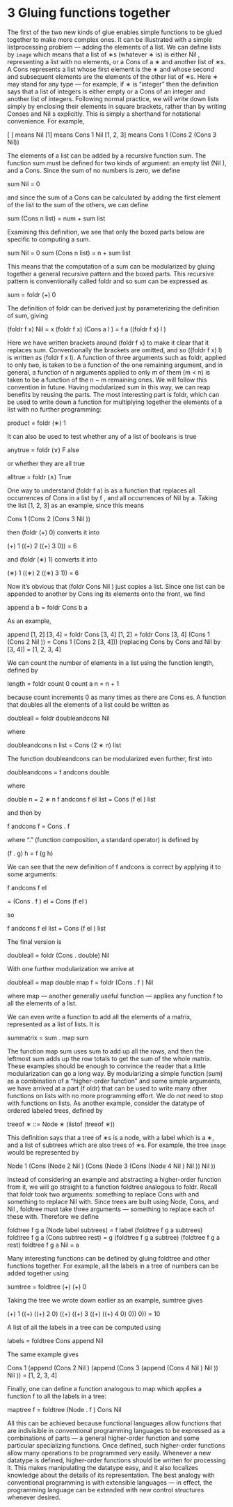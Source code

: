 # 3 Gluing functions together

The first of the two new kinds of glue enables simple functions to be glued
together to make more complex ones. It can be illustrated with a simple listprocessing problem — adding the elements of a list. We can define lists by
```image```
which means that a list of ∗s (whatever ∗ is) is either Nil , representing a list
with no elements, or a Cons of a ∗ and another list of ∗s. A Cons represents
a list whose first element is the ∗ and whose second and subsequent elements
are the elements of the other list of ∗s. Here ∗ may stand for any type — for
example, if ∗ is “integer” then the definition says that a list of integers is either
empty or a Cons of an integer and another list of integers. Following normal
practice, we will write down lists simply by enclosing their elements in square
brackets, rather than by writing Conses and Nil s explicitly. This is simply a
shorthand for notational convenience. For example,

[ ] means Nil
[1] means Cons 1 Nil
[1, 2, 3] means Cons 1 (Cons 2 (Cons 3 Nil))

The elements of a list can be added by a recursive function sum. The function
sum must be defined for two kinds of argument: an empty list (Nil ), and a
Cons. Since the sum of no numbers is zero, we define

sum Nil = 0

and since the sum of a Cons can be calculated by adding the first element of
the list to the sum of the others, we can define

sum (Cons n list) = num + sum list

Examining this definition, we see that only the boxed parts below are specific
to computing a sum.

sum Nil = 0
sum (Cons n list) = n + sum list

This means that the computation of a sum can be modularized by gluing
together a general recursive pattern and the boxed parts. This recursive pattern
is conventionally called foldr and so sum can be expressed as

sum = foldr (+) 0

The definition of foldr can be derived just by parameterizing the definition of
sum, giving

(foldr f x) Nil = x
(foldr f x) (Cons a l ) = f a ((foldr f x) l )

Here we have written brackets around (foldr f x) to make it clear that it replaces
sum. Conventionally the brackets are omitted, and so ((foldr f x) l) is written
as (foldr f x l). A function of three arguments such as foldr, applied to only
two, is taken to be a function of the one remaining argument, and in general,
a function of n arguments applied to only m of them (m < n) is taken to be a
function of the n − m remaining ones. We will follow this convention in future.
Having modularized sum in this way, we can reap benefits by reusing the
parts. The most interesting part is foldr, which can be used to write down a
function for multiplying together the elements of a list with no further programming:

product = foldr (∗) 1

It can also be used to test whether any of a list of booleans is true

anytrue = foldr (∨) F alse

or whether they are all true

alltrue = foldr (∧) True

One way to understand (foldr f a) is as a function that replaces all occurrences
of Cons in a list by f , and all occurrences of Nil by a. Taking the list [1, 2, 3]
as an example, since this means

Cons 1 (Cons 2 (Cons 3 Nil ))

then (foldr (+) 0) converts it into

(+) 1 ((+) 2 ((+) 3 0)) = 6

and (foldr (∗) 1) converts it into

(∗) 1 ((∗) 2 ((∗) 3 1)) = 6

Now it’s obvious that (foldr Cons Nil ) just copies a list. Since one list can be
appended to another by Cons ing its elements onto the front, we find

append a b = foldr Cons b a

As an example,

append [1, 2] [3, 4] = foldr Cons [3, 4] [1, 2]
= foldr Cons [3, 4] (Cons 1 (Cons 2 Nil ))
= Cons 1 (Cons 2 [3, 4]))
(replacing Cons by Cons and Nil by [3, 4])
= [1, 2, 3, 4]

We can count the number of elements in a list using the function length, defined
by

length = foldr count 0
count a n = n + 1

because count increments 0 as many times as there are Cons es. A function that
doubles all the elements of a list could be written as

doubleall = foldr doubleandcons Nil

where

doubleandcons n list = Cons (2 ∗ n) list

The function doubleandcons can be modularized even further, first into

doubleandcons = f andcons double

where

double n = 2 ∗ n
f andcons f el list = Cons (f el ) list

and then by

f andcons f = Cons . f

where “.” (function composition, a standard operator) is defined by

(f . g) h = f (g h)

We can see that the new definition of f andcons is correct by applying it to some
arguments:

f andcons f el

= (Cons . f ) el
= Cons (f el )

so

f andcons f el list = Cons (f el ) list

The final version is

doubleall = foldr (Cons . double) Nil

With one further modularization we arrive at

doubleall = map double
map f = foldr (Cons . f ) Nil

where map — another generally useful function — applies any function f to all
the elements of a list.

We can even write a function to add all the elements of a matrix, represented
as a list of lists. It is

summatrix = sum . map sum

The function map sum uses sum to add up all the rows, and then the leftmost
sum adds up the row totals to get the sum of the whole matrix.
These examples should be enough to convince the reader that a little modularization can go a long way. By modularizing a simple function (sum) as a
combination of a “higher-order function” and some simple arguments, we have
arrived at a part (f oldr) that can be used to write many other functions on lists
with no more programming effort.
We do not need to stop with functions on lists. As another example, consider
the datatype of ordered labeled trees, defined by

treeof ∗ ::= Node ∗ (listof (treeof ∗))

This definition says that a tree of ∗s is a node, with a label which is a ∗, and a
list of subtrees which are also trees of ∗s. For example, the tree
```image```
would be represented by

Node 1
(Cons (Node 2 Nil )
(Cons (Node 3
(Cons (Node 4 Nil ) Nil ))
Nil ))

Instead of considering an example and abstracting a higher-order function from
it, we will go straight to a function foldtree analogous to foldr. Recall that foldr
took two arguments: something to replace Cons with and something to replace
Nil with. Since trees are built using Node, Cons, and Nil , foldtree must take
three arguments — something to replace each of these with. Therefore we define

foldtree f g a (Node label subtrees) =
f label (foldtree f g a subtrees)
foldtree f g a (Cons subtree rest) =
g (foldtree f g a subtree) (foldtree f g a rest)
foldtree f g a Nil = a

Many interesting functions can be defined by gluing foldtree and other functions
together. For example, all the labels in a tree of numbers can be added together
using

sumtree = foldtree (+) (+) 0

Taking the tree we wrote down earlier as an example, sumtree gives

(+) 1
((+) ((+) 2 0)
((+) ((+) 3
((+) ((+) 4 0) 0))
0))
= 10

A list of all the labels in a tree can be computed using

labels = foldtree Cons append Nil

The same example gives

Cons 1
(append (Cons 2 Nil )
(append (Cons 3
(append (Cons 4 Nil ) Nil ))
Nil ))
= [1, 2, 3, 4]

Finally, one can define a function analogous to map which applies a function f
to all the labels in a tree:

maptree f = foldtree (Node . f ) Cons Nil

All this can be achieved because functional languages allow functions that are
indivisible in conventional programming languages to be expressed as a combinations of parts — a general higher-order function and some particular specializing
functions. Once defined, such higher-order functions allow many operations to
be programmed very easily. Whenever a new datatype is defined, higher-order
functions should be written for processing it. This makes manipulating the
datatype easy, and it also localizes knowledge about the details of its representation. The best analogy with conventional programming is with extensible
languages — in effect, the programming language can be extended with new
control structures whenever desired.

